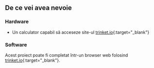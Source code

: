## De ce vei avea nevoie

### Hardware

+ Un calculator capabil să acceseze site-ul [trinket.io](https://trinket.io){:target="_blank"}

### Software

Acest proiect poate fi completat într-un browser web folosind [trinket.io](https://trinket.io){:target="_blank"}.